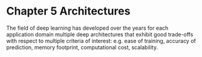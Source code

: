 # Chapter 5 Architectures

The field of deep learning has developed over the years for each application domain multiple deep architectures that exhibit good trade-offs with respect to multiple criteria of interest: e.g. ease of training, accuracy of prediction, memory footprint, computational cost, scalability.